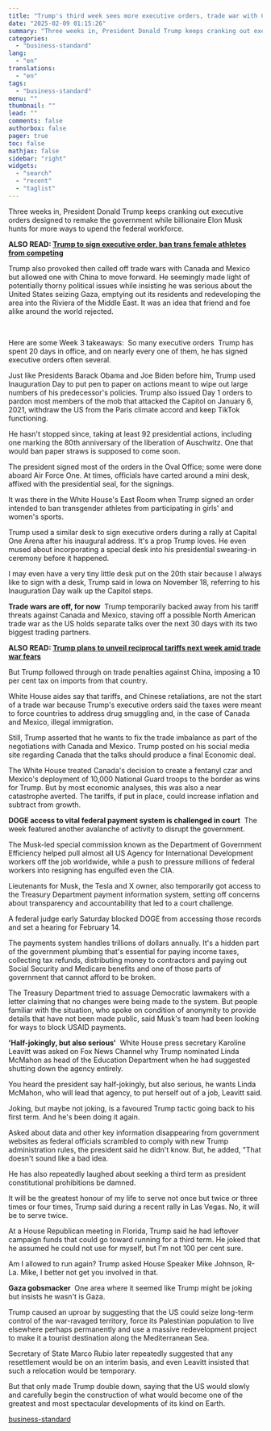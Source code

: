```yaml
---
title: "Trump's third week sees more executive orders, trade war with China"
date: "2025-02-09 01:15:26"
summary: "Three weeks in, President Donald Trump keeps cranking out executive orders designed to remake the government while billionaire Elon Musk hunts for more ways to upend the federal workforce. ALSO READ: Trump to sign executive order, ban trans female athletes from competing Trump also provoked then called off trade wars..."
categories:
  - "business-standard"
lang:
  - "en"
translations:
  - "en"
tags:
  - "business-standard"
menu: ""
thumbnail: ""
lead: ""
comments: false
authorbox: false
pager: true
toc: false
mathjax: false
sidebar: "right"
widgets:
  - "search"
  - "recent"
  - "taglist"
---
```


Three weeks in, President Donald Trump keeps cranking out executive orders designed to remake the government while billionaire Elon Musk hunts for more ways to upend the federal workforce. 

**ALSO READ: [Trump to sign executive order, ban trans female athletes from competing](/world-news/trump-to-sign-executive-order-ban-trans-female-athletes-from-competing-125020500343_1.html)**

Trump also provoked then called off trade wars with Canada and Mexico but allowed one with China to move forward. He seemingly made light of potentially thorny political issues while insisting he was serious about the United States seizing Gaza, emptying out its residents and redeveloping the area into the Riviera of the Middle East. It was an idea that friend and foe alike around the world rejected.

 

Here are some Week 3 takeaways: 
So many executive orders 
Trump has spent 20 days in office, and on nearly every one of them, he has signed executive orders often several.

Just like Presidents Barack Obama and Joe Biden before him, Trump used Inauguration Day to put pen to paper on actions meant to wipe out large numbers of his predecessor's policies. Trump also issued Day 1 orders to pardon most members of the mob that attacked the Capitol on January 6, 2021, withdraw the US from the Paris climate accord and keep TikTok functioning.

He hasn't stopped since, taking at least 92 presidential actions, including one marking the 80th anniversary of the liberation of Auschwitz. One that would ban paper straws is supposed to come soon.

The president signed most of the orders in the Oval Office; some were done aboard Air Force One. At times, officials have carted around a mini desk, affixed with the presidential seal, for the signings.

It was there in the White House's East Room when Trump signed an order intended to ban transgender athletes from participating in girls' and women's sports.

Trump used a similar desk to sign executive orders during a rally at Capital One Arena after his inaugural address. It's a prop Trump loves. He even mused about incorporating a special desk into his presidential swearing-in ceremony before it happened.

I may even have a very tiny little desk put on the 20th stair because I always like to sign with a desk, Trump said in Iowa on November 18, referring to his Inauguration Day walk up the Capitol steps.

**Trade wars are off, for now** 
Trump temporarily backed away from his tariff threats against Canada and Mexico, staving off a possible North American trade war as the US holds separate talks over the next 30 days with its two biggest trading partners. 

**ALSO READ: [Trump plans to unveil reciprocal tariffs next week amid trade war fears](/world-news/trump-plans-to-unveil-reciprocal-tariffs-next-week-amid-trade-war-fears-125020800087_1.html)**

But Trump followed through on trade penalties against China, imposing a 10 per cent tax on imports from that country.

White House aides say that tariffs, and Chinese retaliations, are not the start of a trade war because Trump's executive orders said the taxes were meant to force countries to address drug smuggling and, in the case of Canada and Mexico, illegal immigration.

Still, Trump asserted that he wants to fix the trade imbalance as part of the negotiations with Canada and Mexico. Trump posted on his social media site regarding Canada that the talks should produce a final Economic deal.

The White House treated Canada's decision to create a fentanyl czar and Mexico's deployment of 10,000 National Guard troops to the border as wins for Trump. But by most economic analyses, this was also a near catastrophe averted. The tariffs, if put in place, could increase inflation and subtract from growth.

**DOGE access to vital federal payment system is challenged in court** 
The week featured another avalanche of activity to disrupt the government.

The Musk-led special commission known as the Department of Government Efficiency helped pull almost all US Agency for International Development workers off the job worldwide, while a push to pressure millions of federal workers into resigning has engulfed even the CIA.

Lieutenants for Musk, the Tesla and X owner, also temporarily got access to the Treasury Department payment information system, setting off concerns about transparency and accountability that led to a court challenge.

A federal judge early Saturday blocked DOGE from accessing those records and set a hearing for February 14.

The payments system handles trillions of dollars annually. It's a hidden part of the government plumbing that's essential for paying income taxes, collecting tax refunds, distributing money to contractors and paying out Social Security and Medicare benefits and one of those parts of government that cannot afford to be broken.

The Treasury Department tried to assuage Democratic lawmakers with a letter claiming that no changes were being made to the system. But people familiar with the situation, who spoke on condition of anonymity to provide details that have not been made public, said Musk's team had been looking for ways to block USAID payments.

**'Half-jokingly, but also serious'** 
White House press secretary Karoline Leavitt was asked on Fox News Channel why Trump nominated Linda McMahon as head of the Education Department when he had suggested shutting down the agency entirely.

You heard the president say half-jokingly, but also serious, he wants Linda McMahon, who will lead that agency, to put herself out of a job, Leavitt said.

Joking, but maybe not joking, is a favoured Trump tactic going back to his first term. And he's been doing it again.

Asked about data and other key information disappearing from government websites as federal officials scrambled to comply with new Trump administration rules, the president said he didn't know. But, he added, "That doesn't sound like a bad idea.

He has also repeatedly laughed about seeking a third term as president constitutional prohibitions be damned.

It will be the greatest honour of my life to serve not once but twice or three times or four times, Trump said during a recent rally in Las Vegas. No, it will be to serve twice.

At a House Republican meeting in Florida, Trump said he had leftover campaign funds that could go toward running for a third term. He joked that he assumed he could not use for myself, but I'm not 100 per cent sure.

Am I allowed to run again? Trump asked House Speaker Mike Johnson, R-La. Mike, I better not get you involved in that.

**Gaza gobsmacker** 
One area where it seemed like Trump might be joking but insists he wasn't is Gaza.

Trump caused an uproar by suggesting that the US could seize long-term control of the war-ravaged territory, force its Palestinian population to live elsewhere perhaps permanently and use a massive redevelopment project to make it a tourist destination along the Mediterranean Sea.

Secretary of State Marco Rubio later repeatedly suggested that any resettlement would be on an interim basis, and even Leavitt insisted that such a relocation would be temporary.

But that only made Trump double down, saying that the US would slowly and carefully begin the construction of what would become one of the greatest and most spectacular developments of its kind on Earth.

[business-standard](https://www.business-standard.com/world-news/trump-s-third-week-sees-more-executive-orders-trade-war-with-china-125020801466_1.html)

